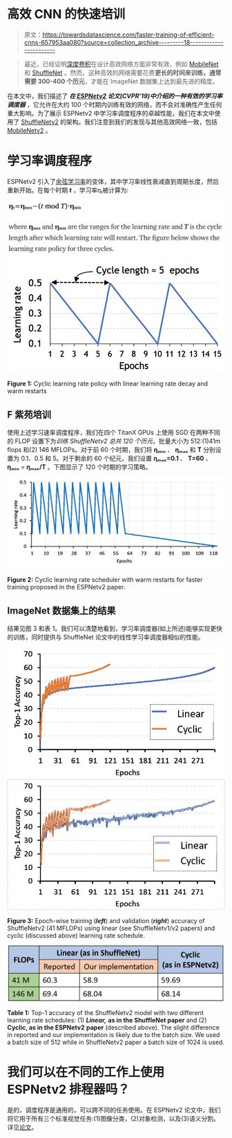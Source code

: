 # 高效 CNN 的快速培训

> 原文：<https://towardsdatascience.com/faster-training-of-efficient-cnns-657953aa080?source=collection_archive---------18----------------------->

> 最近，已经证明[深度卷积](https://arxiv.org/abs/1610.02357)在设计高效网络方面非常有效，例如 [MobileNet](https://arxiv.org/abs/1801.04381) 和 [ShuffleNet](https://arxiv.org/abs/1807.11164) 。然而，这种高效的网络需要花费**更长的时间来训练，通常需要 300-400 个历元**，才能在 ImageNet 数据集上达到最先进的精度。

在本文中，我们描述了 ***在 [ESPNetv2](https://arxiv.org/pdf/1811.11431.pdf) 论文(CVPR'19)中介绍的一种有效的学习率调度器*** ，它允许在大约 100 个时期内训练有效的网络，而不会对准确性产生任何重大影响。为了展示 ESPNetv2 中学习率调度程序的卓越性能，我们在本文中使用了 [ShuffleNetv2](https://arxiv.org/abs/1807.11164) 的架构。我们注意到我们的发现与其他高效网络一致，包括 [MobileNetv2](https://arxiv.org/abs/1801.04381) 。

# 学习率调度程序

ESPNetv2 引入了[余弦学习率](https://arxiv.org/abs/1608.03983)的变体，其中学习率线性衰减直到周期长度，然后重新开始。在每个时期 ***t*** ，学习率ηₜ被计算为:

![](img/57c5e3b50afd9270f5f256311e2e726d.png)![](img/4f6fd3b2760d91bbb7b7065d32dcfe9e.png)

**Figure 1:** Cyclic learning rate policy with linear learning rate decay and warm restarts

## F 紫苑培训

使用上述学习速率调度程序，我们在四个 TitanX GPUs 上使用 SGD 在两种不同的 FLOP 设置下为*训练 ShuffleNetv2 总共 120 个历元*，批量大小为 512:(1)41m flops 和(2) 146 MFLOPs。对于前 60 个时期，我们将 **ηₘᵢₙ** 、 **ηₘₐₓ** 和 **T** 分别设置为 0.1、0.5 和 5。对于剩余的 60 个纪元，我们设置 **ηₘₐₓ=0.1** 、 **T=60** 、 **ηₘᵢₙ** = **ηₘₐₓ/T** 。下图显示了 120 个时期的学习策略。

![](img/5cc47189cfb63c05233daa156eab45c3.png)

**Figure 2:** Cyclic learning rate scheduler with warm restarts for faster training proposed in the ESPNetv2 paper.

## ImageNet 数据集上的结果

结果见图 3 和表 1。我们可以清楚地看到，学习率调度器(如上所述)能够实现更快的训练，同时提供与 ShuffleNet 论文中的线性学习率调度器相似的性能。

![](img/27baab8333ddb71a4ac16af4d52d073d.png)![](img/9a0df85f27a98a3fe3d055f4372f8e34.png)

**Figure 3:** Epoch-wise training (***left***) and validation (***right***) accuracy of ShuffleNetv2 (41 MFLOPs) using linear (see ShuffleNetv1/v2 papers) and cyclic (discussed above) learning rate schedule.

![](img/76951c58636749b4e60b6e098267ed16.png)

**Table 1:** Top-1 accuracy of the ShuffleNetv2 model with two different learning rate schedules: (1) ***Linear,*** **as in the ShuffleNet paper** and (2) **Cyclic, as in the ESPNetv2** **paper** (described above). The slight difference in reported and our implementation is likely due to the batch size. We used a batch size of 512 while in ShuffleNetv2 paper a batch size of 1024 is used.

# 我们可以在不同的工作上使用 ESPNetv2 排程器吗？

是的，调度程序是通用的，可以跨不同的任务使用。在 ESPNetv2 论文中，我们将它用于所有三个标准视觉任务:(1)图像分类，(2)对象检测，以及(3)语义分割。详见[论文](https://arxiv.org/pdf/1811.11431.pdf)。
